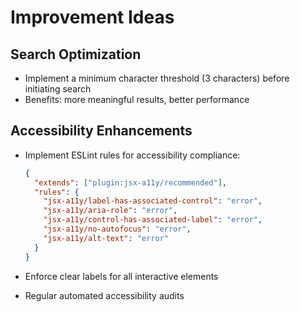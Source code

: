 # Improvement Ideas

## Search Optimization

- Implement a minimum character threshold (3 characters) before initiating search
- Benefits: more meaningful results, better performance

## Accessibility Enhancements

- Implement ESLint rules for accessibility compliance:

  ```json
  {
    "extends": ["plugin:jsx-a11y/recommended"],
    "rules": {
      "jsx-a11y/label-has-associated-control": "error",
      "jsx-a11y/aria-role": "error",
      "jsx-a11y/control-has-associated-label": "error",
      "jsx-a11y/no-autofocus": "error",
      "jsx-a11y/alt-text": "error"
    }
  }
  ```

- Enforce clear labels for all interactive elements
- Regular automated accessibility audits
